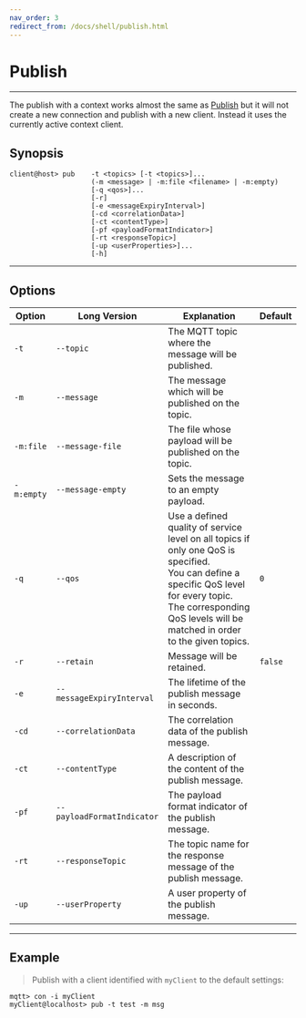 ```yaml
---
nav_order: 3
redirect_from: /docs/shell/publish.html
---
```


# Publish
***

The publish with a context works almost the same as [Publish](../publish.md) but it will not create a new connection and publish with a new client.
Instead it uses the currently active context client.

## Synopsis

```
client@host> pub    -t <topics> [-t <topics>]... 
                    (-m <message> | -m:file <filename> | -m:empty)
                    [-q <qos>]... 
                    [-r]
                    [-e <messageExpiryInterval>] 
                    [-cd <correlationData>]                  
                    [-ct <contentType>]
                    [-pf <payloadFormatIndicator>]
                    [-rt <responseTopic>]
                    [-up <userProperties>]...
                    [-h]
```

***

## Options

|Option   |Long Version    | Explanation                                         | Default|
|---------|----------------|-----------------------------------------------------|---------|
| ``-t``   | ``--topic``| The MQTT topic where the message will be published. |
| ``-m``| ``--message`` | The message which will be published on the topic. |
| ``-m:file`` | ``--message-file``           | The file whose payload will be published on the topic.                                                                                                                                                                                |
| ``-m:empty`` | ``--message-empty``           | Sets the message to an empty payload.                                                                                                                                                                                |
| ``-q`` | ``--qos`` | Use a defined quality of service level on all topics if only one QoS is specified.<br> You can define a specific QoS level for every topic. The corresponding QoS levels will be matched in order to the given topics. | ``0``
| ``-r``| ``--retain`` | Message will be retained. | ``false``
| ``-e`` | ``--messageExpiryInterval`` | The lifetime of the publish message in seconds. |
| ``-cd`` | ``--correlationData`` | The correlation data of the publish message. |
| ``-ct`` | ``--contentType`` | A description of the content of the publish message. |
| ``-pf`` | ``--payloadFormatIndicator`` | The payload format indicator of the publish message. |
| ``-rt`` | ``--responseTopic`` | The topic name for the response message of the publish message. |
| ``-up`` | ``--userProperty``  | A user property of the publish message. |

***

## Example

> Publish with a client identified with ``myClient`` to the default settings:

```
mqtt> con -i myClient
myClient@localhost> pub -t test -m msg
```